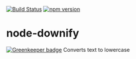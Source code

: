 [![Build Status](https://travis-ci.org/mrstebo/node-downify.svg?branch=master)](https://travis-ci.org/mrstebo/node-downify) [![npm version](https://badge.fury.io/js/downify.svg)](https://badge.fury.io/js/downify)

# node-downify

[![Greenkeeper badge](https://badges.greenkeeper.io/mrstebo/node-downify.svg)](https://greenkeeper.io/)
Converts text to lowercase
